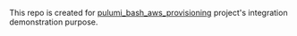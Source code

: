 This repo is created for [pulumi_bash_aws_provisioning](https://github.com/kcnaiamh/pulumi_bash_aws_provisioning) project's integration demonstration purpose.
